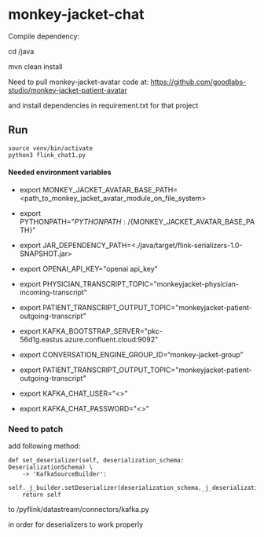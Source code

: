 # monkey-jacket-chat

Compile dependency:

cd /java


mvn clean install


Need to pull monkey-jacket-avatar code at:
https://github.com/goodlabs-studio/monkey-jacket-patient-avatar

and install dependencies in requirement.txt for that project

## Run

    source venv/bin/activate
    python3 flink_chat1.py


#### Needed environment variables


- export MONKEY_JACKET_AVATAR_BASE_PATH=<path_to_monkey_jacket_avatar_module_on_file_system>
- export PYTHONPATH="${PYTHONPATH}:/${MONKEY_JACKET_AVATAR_BASE_PATH}"

- export JAR_DEPENDENCY_PATH=<./java/target/flink-serializers-1.0-SNAPSHOT.jar> 
- export OPENAI_API_KEY="openai api_key"

- export PHYSICIAN_TRANSCRIPT_TOPIC="monkeyjacket-physician-incoming-transcript"
- export PATIENT_TRANSCRIPT_OUTPUT_TOPIC="monkeyjacket-patient-outgoing-transcript"
- export KAFKA_BOOTSTRAP_SERVER="pkc-56d1g.eastus.azure.confluent.cloud:9092"
- export CONVERSATION_ENGINE_GROUP_ID=“monkey-jacket-group”
- export PATIENT_TRANSCRIPT_OUTPUT_TOPIC="monkeyjacket-patient-outgoing-transcript"
- export KAFKA_CHAT_USER="<>"
- export KAFKA_CHAT_PASSWORD="<>"


### Need to patch ####

add following method:

    def set_deserializer(self, deserialization_schema: DeserializationSchema) \
        -> 'KafkaSourceBuilder':
        self._j_builder.setDeserializer(deserialization_schema._j_deserialization_schema)
        return self


to /pyflink/datastream/connectors/kafka.py

in order for deserializers to work properly

## 
